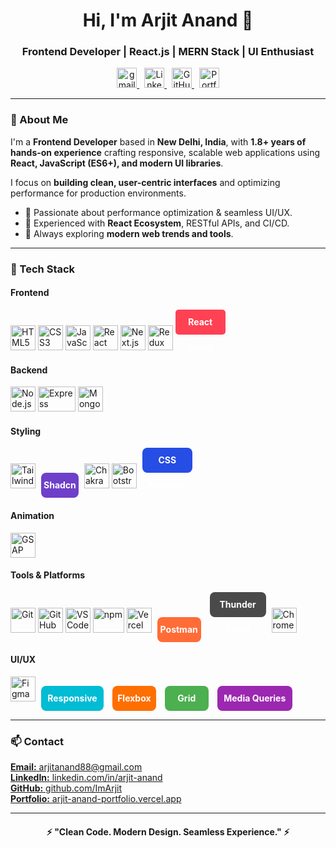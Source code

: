 <h1 align="center">Hi, I'm Arjit Anand 👋</h1>
<h3 align="center">Frontend Developer | React.js | MERN Stack | UI Enthusiast</h3>

<p align="center">
  <a href="mailto:arjitanand88@gmail.com">
    <img src="https://img.icons8.com/color/48/000000/gmail.png" alt="gmail" width="32" height="32"/>
  </a>
  &nbsp;
  <a href="https://linkedin.com/in/arjit-anand" target="_blank">
    <img src="https://img.icons8.com/color/48/000000/linkedin.png" alt="LinkedIn" width="32" height="32"/>
  </a>
  &nbsp;
  <a href="https://github.com/ImArjit" target="_blank">
    <img src="https://img.icons8.com/ios-glyphs/48/ffffff/github.png" alt="GitHub" width="32" height="32"/>
  </a>
  &nbsp;
  <a href="https://arjit-anand-portfolio.vercel.app" target="_blank">
    <img src="https://img.icons8.com/ios-filled/50/ffffff/vercel.png" alt="Portfolio" width="32" height="32"/>
  </a>
</p>

---

### 🧠 About Me
I'm a **Frontend Developer** based in **New Delhi, India**, with **1.8+ years of hands-on experience** crafting responsive, scalable web applications using **React, JavaScript (ES6+), and modern UI libraries**.  

I focus on **building clean, user-centric interfaces** and optimizing performance for production environments.  

- 🔹 Passionate about performance optimization & seamless UI/UX.  
- 🔹 Experienced with **React Ecosystem**, RESTful APIs, and CI/CD.  
- 🔹 Always exploring **modern web trends and tools**.  

---

### 🧰 Tech Stack

#### Frontend
<p>
  <img src="https://cdn.jsdelivr.net/gh/devicons/devicon/icons/html5/html5-original.svg" width="40" height="40" alt="HTML5"/>
  <img src="https://cdn.jsdelivr.net/gh/devicons/devicon/icons/css3/css3-original.svg" width="40" height="40" alt="CSS3"/>
  <img src="https://cdn.jsdelivr.net/gh/devicons/devicon/icons/javascript/javascript-original.svg" width="40" height="40" alt="JavaScript"/>
  <img src="https://cdn.jsdelivr.net/gh/devicons/devicon/icons/react/react-original.svg" width="40" height="40" alt="React"/>
  <img src="https://cdn.simpleicons.org/next.js/ffffff" width="40" height="40" alt="Next.js"/>
  <img src="https://cdn.jsdelivr.net/gh/devicons/devicon/icons/redux/redux-original.svg" width="40" height="40" alt="Redux"/>
  <span style="display:inline-block; width:80px; height:40px; line-height:40px; text-align:center; color:white; font-weight:bold; background:#FF4154; border-radius:5px;">React Query</span>
</p>

#### Backend
<p>
  <img src="https://cdn.jsdelivr.net/gh/devicons/devicon/icons/nodejs/nodejs-original.svg" width="40" height="40" alt="Node.js"/>
  <img src="https://cdn.simpleicons.org/express/ffffff" width="60" height="40" alt="Express"/>
  <img src="https://cdn.jsdelivr.net/gh/devicons/devicon/icons/mongodb/mongodb-original.svg" width="40" height="40" alt="MongoDB"/>
</p>

#### Styling
<p>
  <img src="https://img.icons8.com/color/48/000000/tailwind_css.png" width="40" height="40" alt="Tailwind CSS"/>
  <span style="display:inline-block; width:60px; height:40px; line-height:40px; text-align:center; color:white; font-weight:bold; background:#6e40c9; border-radius:8px; margin:0 5px;">Shadcn</span>
  <img src="https://cdn.jsdelivr.net/gh/devicons/devicon/icons/chakraui/chakraui-original.svg" width="40" height="40" alt="Chakra UI"/>
  <img src="https://cdn.jsdelivr.net/gh/devicons/devicon/icons/bootstrap/bootstrap-plain.svg" width="40" height="40" alt="Bootstrap"/>
  <span style="display:inline-block; width:80px; height:40px; line-height:40px; text-align:center; color:white; font-weight:bold; background:#264de4; border-radius:8px; margin:0 5px;">CSS Modules</span>
</p>

#### Animation
<p>
  <img src="https://cdn.simpleicons.org/gsap/ffffff" width="40" height="40" alt="GSAP"/>
</p>

#### Tools & Platforms
<p>
  <img src="https://cdn.jsdelivr.net/gh/devicons/devicon/icons/git/git-original.svg" width="40" height="40" alt="Git"/>
  <img src="https://img.icons8.com/ios-glyphs/48/ffffff/github.png" width="40" height="40" alt="GitHub"/>
  <img src="https://cdn.jsdelivr.net/gh/devicons/devicon/icons/vscode/vscode-original.svg" width="40" height="40" alt="VSCode"/>
  <img src="https://cdn.jsdelivr.net/gh/devicons/devicon/icons/npm/npm-original-wordmark.svg" width="50" height="40" alt="npm"/>
  <img src="https://img.icons8.com/ios-filled/50/ffffff/vercel.png" width="40" height="40" alt="Vercel"/>
  <span style="display:inline-block; width:70px; height:40px; line-height:40px; text-align:center; color:white; font-weight:bold; background:#FF6C37; border-radius:8px; margin:0 5px;">Postman</span>
  <span style="display:inline-block; width:90px; height:40px; line-height:40px; text-align:center; color:white; font-weight:bold; background:#4a4a4a; border-radius:8px; margin:0 5px;">Thunder Client</span>
  <img src="https://img.icons8.com/color/48/000000/chrome-devtools.png" width="40" height="40" alt="Chrome DevTools"/>
</p>

#### UI/UX
<p>
  <img src="https://cdn.jsdelivr.net/gh/devicons/devicon/icons/figma/figma-original.svg" width="40" height="40" alt="Figma"/>
  <span style="display:inline-block; width:100px; height:40px; line-height:40px; text-align:center; color:white; font-weight:bold; background:#00bcd4; border-radius:8px; margin:0 5px;">Responsive</span>
  <span style="display:inline-block; width:70px; height:40px; line-height:40px; text-align:center; color:white; font-weight:bold; background:#ff6f00; border-radius:8px; margin:0 5px;">Flexbox</span>
  <span style="display:inline-block; width:70px; height:40px; line-height:40px; text-align:center; color:white; font-weight:bold; background:#4caf50; border-radius:8px; margin:0 5px;">Grid</span>
  <span style="display:inline-block; width:120px; height:40px; line-height:40px; text-align:center; color:white; font-weight:bold; background:#9c27b0; border-radius:8px; margin:0 5px;">Media Queries</span>
</p>

---

### 📫 Contact
<p>
  <a href="mailto:arjitanand88@gmail.com"><strong>Email:</strong> arjitanand88@gmail.com</a><br>
  <a href="https://linkedin.com/in/arjit-anand"><strong>LinkedIn:</strong> linkedin.com/in/arjit-anand</a><br>
  <a href="https://github.com/ImArjit"><strong>GitHub:</strong> github.com/ImArjit</a><br>
  <a href="https://arjit-anand-portfolio.vercel.app"><strong>Portfolio:</strong> arjit-anand-portfolio.vercel.app</a>
</p>

---

<h4 align="center">⚡ "Clean Code. Modern Design. Seamless Experience." ⚡</h4>
